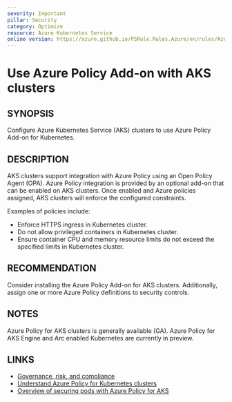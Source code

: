 ```yaml
---
severity: Important
pillar: Security
category: Optimize
resource: Azure Kubernetes Service
online version: https://azure.github.io/PSRule.Rules.Azure/en/rules/Azure.AKS.AzurePolicyAddOn/
---
```


# Use Azure Policy Add-on with AKS clusters

## SYNOPSIS

Configure Azure Kubernetes Service (AKS) clusters to use Azure Policy Add-on for Kubernetes.

## DESCRIPTION

AKS clusters support integration with Azure Policy using an Open Policy Agent (OPA).
Azure Policy integration is provided by an optional add-on that can be enabled on AKS clusters.
Once enabled and Azure policies assigned, AKS clusters will enforce the configured constraints.

Examples of policies include:

- Enforce HTTPS ingress in Kubernetes cluster.
- Do not allow privileged containers in Kubernetes cluster.
- Ensure container CPU and memory resource limits do not exceed the specified limits in Kubernetes cluster.

## RECOMMENDATION

Consider installing the Azure Policy Add-on for AKS clusters.
Additionally, assign one or more Azure Policy definitions to security controls.

## NOTES

Azure Policy for AKS clusters is generally available (GA).
Azure Policy for AKS Engine and Arc enabled Kubernetes are currently in preview.

## LINKS

- [Governance, risk, and compliance](https://docs.microsoft.com/azure/architecture/framework/security/governance#audit-and-enforce-policy-compliance)
- [Understand Azure Policy for Kubernetes clusters](https://docs.microsoft.com/azure/governance/policy/concepts/policy-for-kubernetes)
- [Overview of securing pods with Azure Policy for AKS](https://docs.microsoft.com/azure/aks/use-pod-security-on-azure-policy)
